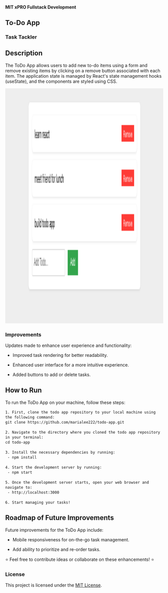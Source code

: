 #### MIT xPRO Fullstack Development
## To-Do App
### Task Tackler


## Description 
The ToDo App allows users to add new to-do items using a form and remove existing items by clicking on a remove button associated with each item. The application state is managed by React's state management hooks (useState), and the components are styled using CSS.

<img src="https://raw.githubusercontent.com/marialee222/todo-app/main/todo1.png" width="700" height="750">



### Improvements
Updates made to enhance user experience and functionality: 

- Improved task rendering for better readability. 

- Enhanced user interface for a more intuitive experience. 

- Added buttons to add or delete tasks.

## How to Run
To run the ToDo App on your machine, follow these steps: 

	1. First, clone the todo app repository to your local machine using the following command:
	git clone https://github.com/marialee222/todo-app.git 

	2. Navigate to the directory where you cloned the todo app repository in your terminal:
	cd todo-app 
 
	3. Install the necessary dependencies by running:
	 - npm install 

	4. Start the development server by running:
	 - npm start

	5. Once the development server starts, open your web browser and navigate to:
   	 - http://localhost:3000

	6. Start managing your tasks!

## Roadmap of Future Improvements
Future improvements for the ToDo App include:

- Mobile responsiveness for on-the-go task management.

- Add ability to prioritize and re-order tasks.

   
:star: Feel free to contribute ideas or collaborate on these enhancements! :star:

### License
This project is licensed under the [MIT License](https://opensource.org/licenses/MIT).

